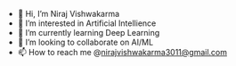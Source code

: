- 👋 Hi, I’m Niraj Vishwakarma
- 👀 I’m interested in Artificial Intellience
- 🌱 I’m currently learning Deep Learning
- 💞️ I’m looking to collaborate on AI/ML
- 📫 How to reach me @nirajvishwakarma3011@gmail.com

<!---
nirajvishwakarma3011/nirajvishwakarma3011 is a ✨ special ✨ repository because its `README.md` (this file) appears on your GitHub profile.
You can click the Preview link to take a look at your changes.
--->
